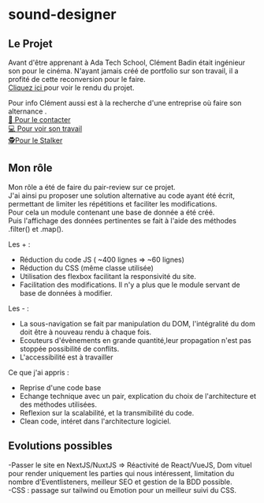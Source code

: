 # sound-designer


<h2> Le Projet </h2>
Avant d'être apprenant à Ada Tech School, Clément Badin était ingénieur son pour le cinéma. 
N'ayant jamais créé de portfolio sur son travail, il a profité de cette reconversion pour le faire. 
<a href="https://website-sound-designer.vercel.app/" target="_blank"> 
  <br/>Cliquez ici </a> pour voir le rendu du projet. 

Pour info Clément aussi est à la recherche d'une entreprise où faire son alternance .
<br/> <a href="mailto:clementbadin@gmail.com" target="_blank"> 📧 Pour le contacter </a>  <br/>
<a href="https://github.com/clem0316" target="_blank"> 💻 Pour voir son travail</a> <br/>
<a href="https://www.linkedin.com/in/cl%C3%A9ment-badin/" target="_blank"> 🕵️‍ Pour le Stalker</a>  


<h2> Mon rôle </h2>

Mon rôle a été de faire du pair-review sur ce projet.<br/>
J'ai ainsi pu proposer une solution alternative au code ayant été écrit, permettant de limiter les répétitions et faciliter les modifications. <br/>
Pour cela un module contenant une base de donnée a été créé.<br/>
Puis l'affichage des données pertinentes se fait à l'aide des méthodes .filter() et .map().

Les + :

- Réduction du code JS  ( ~400 lignes => ~60 lignes)
- Réduction du CSS (même classe utilisée)
- Utilisation des flexbox facilitant la responsivité du site.
- Facilitation des modifications. Il n'y a plus que le module servant de base de données à modifier.

Les - :
- La sous-navigation se fait par manipulation du DOM, l'intégralité du dom doit être à nouveau rendu à chaque fois.
- Ecouteurs d'évènements en grande quantité,leur propagation n'est pas stoppée possibilité de conflits.
- L'accessibilité est à travailler

Ce que j'ai appris :

- Reprise d'une code base 
- Echange technique avec un pair, explication du choix de l'architecture et des méthodes utilisées.
- Reflexion sur la scalabilité, et la transmibilité du code.
- Clean code, intéret dans l'architecture logiciel. 

<h2> Evolutions possibles </h2>

-Passer le site en NextJS/NuxtJS => Réactivité de React/VueJS, Dom vituel pour render uniquement les parties qui nous intéressent, limitation du nombre d'Eventlisteners, meilleur SEO et gestion de la BDD possible.
<br/>-CSS : passage sur tailwind ou Emotion pour un meilleur suivi du CSS. 

